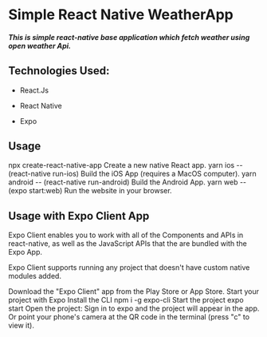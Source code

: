 # Simple React Native WeatherApp

##### This is simple react-native base application which fetch weather using open weather Api.


## Technologies Used:

- React.Js

- React Native

- Expo

## Usage
npx create-react-native-app Create a new native React app.
yarn ios -- (react-native run-ios) Build the iOS App (requires a MacOS computer).
yarn android -- (react-native run-android) Build the Android App.
yarn web -- (expo start:web) Run the website in your browser.


## Usage with Expo Client App
Expo Client enables you to work with all of the Components and APIs in react-native, as well as the JavaScript APIs that the are bundled with the Expo App.

Expo Client supports running any project that doesn't have custom native modules added.

Download the "Expo Client" app from the Play Store or App Store.
Start your project with Expo
Install the CLI npm i -g expo-cli
Start the project expo start
Open the project:
Sign in to expo and the project will appear in the app.
Or point your phone's camera at the QR code in the terminal (press "c" to view it).
